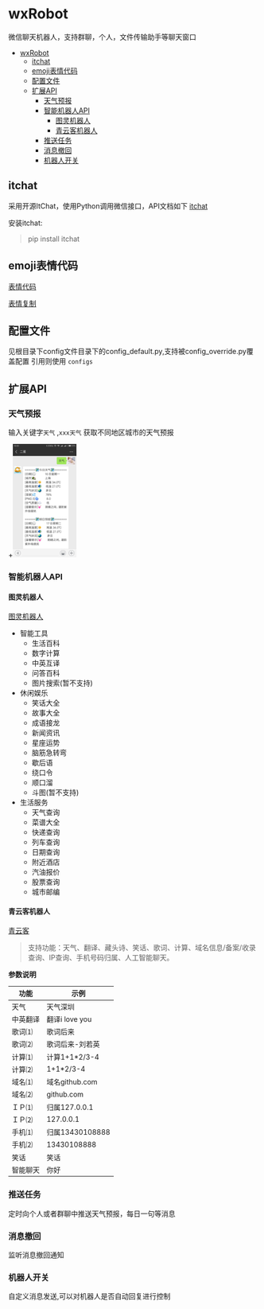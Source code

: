 # wxRobot  

微信聊天机器人，支持群聊，个人，文件传输助手等聊天窗口  
<!-- TOC -->

- [wxRobot](#wxrobot)
    - [itchat](#itchat)
    - [emoji表情代码](#emoji表情代码)
    - [配置文件](#配置文件)
    - [扩展API](#扩展api)
        - [天气预报](#天气预报)
        - [智能机器人API](#智能机器人api)
            - [图灵机器人](#图灵机器人)
            - [青云客机器人](#青云客机器人)
        - [推送任务](#推送任务)
        - [消息撤回](#消息撤回)
        - [机器人开关](#机器人开关)

<!-- /TOC -->

## itchat
采用开源ItChat，使用Python调用微信接口，API文档如下
[itchat](http://itchat.readthedocs.io/zh/latest/)  

安装itchat:  
> pip install itchat  

##  emoji表情代码
[表情代码](http://www.wqchat.com/emoji.html)  

[表情复制](http://www.oicqzone.com/tool/emoji/)

## 配置文件 
见根目录下config文件目录下的config_default.py,支持被config_override.py覆盖配置
引用则使用 `configs`

## 扩展API
### 天气预报 

输入关键字`天气` ,`xxx天气` 获取不同地区城市的天气预报

+<img src="https://raw.githubusercontent.com/ChaosCoffee/wxRobot/master/docs/intro/image/weather.png" width=128 />
  

### 智能机器人API
#### 图灵机器人
[图灵机器人](http://www.tuling123.com/)

- 智能工具
  - 生活百科
  - 数字计算
  - 中英互译
  - 问答百科
  - 图片搜索(暂不支持)
- 休闲娱乐  
  - 笑话大全
  - 故事大全
  - 成语接龙
  - 新闻资讯
  - 星座运势
  - 脑筋急转弯
  - 歇后语
  - 绕口令
  - 顺口溜
  - 斗图(暂不支持)
- 生活服务
  - 天气查询
  - 菜谱大全
  - 快递查询
  - 列车查询
  - 日期查询
  - 附近酒店
  - 汽油报价
  - 股票查询
  - 城市邮编  
  
#### 青云客机器人
[青云客](http://www.qingyunke.com/)   
> 支持功能：天气、翻译、藏头诗、笑话、歌词、计算、域名信息/备案/收录查询、IP查询、手机号码归属、人工智能聊天。
  
**参数说明**  

|功能  | 示例  |   
|--------| -------- |   
|天气 | 天气深圳 |
|中英翻译  | 翻译i love you |
|歌词⑴ | 歌词后来 |
|歌词⑵  | 歌词后来-刘若英 |
|计算⑴  | 计算1+1*2/3-4 |
|计算⑵  | 1+1*2/3-4 |
|域名⑴  | 域名github.com |
|域名⑵  | github.com |
|ＩＰ⑴  | 归属127.0.0.1 |
|ＩＰ⑵  | 127.0.0.1 |
|手机⑴  | 归属13430108888 |
|手机⑵  | 13430108888 |
|笑话  | 笑话 |
|智能聊天  | 你好 |  

### 推送任务  
定时向个人或者群聊中推送天气预报，每日一句等消息

### 消息撤回
监听消息撤回通知

### 机器人开关  
自定义消息发送,可以对机器人是否自动回复进行控制












































